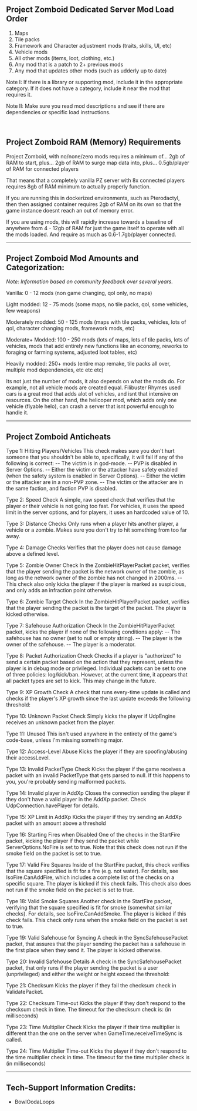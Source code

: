 ## Project Zomboid Dedicated Server Mod Load Order

1) Maps
2) Tile packs
3) Framework and Character adjustment mods (traits, skills, UI, etc)
4) Vehicle mods
5) All other mods (items, loot, clothing, etc.)
6) Any mod that is a patch to 2+ previous mods
7) Any mod that updates other mods (such as udderly up to date)

Note I: If there is a library or supporting mod, include it in the appropriate category. If it does not have a category, include it near the mod that requires it.

Note II: Make sure you read mod descriptions and see if there are dependencies or specific load instructions.

&nbsp;

## Project Zomboid RAM (Memory) Requirements

Project Zomboid, with no/none/zero mods requires a minimum of...
2gb of RAM to start, plus...
2gb of RAM to surge map data into, plus...
0.5gb/player of RAM for connected players

That means that a completely vanilla PZ server with 8x connected players requires 8gb of RAM minimum to actually properly function.

If you are running this in dockerized environments, such as Pterodactyl, then then assigned container requires 2gb of RAM on its own so that the game instance doesnt reach an out of memory error.

If you are using mods, this will rapidly increase towards a baseline of anywhere from 4 - 12gb of RAM for just the game itself to operate with all the mods loaded. And require as much as 0.6-1.7gb/player connected.

----

## Project Zomboid Mod Amounts and Categorization:

*Note: Information based on community feedback over several years.*

Vanilla: 0 - 12 mods (non game changing, qol only, no maps)

Light modded: 12 - 75 mods (some maps, no tile packs, qol, some vehicles, few weapons)

Moderately modded: 50 - 125 mods (maps with tile packs, vehicles, lots of qol, character changing mods, framework mods, etc)

Moderate+ Modded: 100 - 250 mods (lots of maps, lots of tile packs, lots of vehicles, mods that add entirely new functions like an economy, reworks to foraging or farming systems, adjusted loot tables, etc)

Heavily modded: 250+ mods (entire map remake, tile packs all over, multiple mod dependencies, etc etc etc)

Its not just the number of mods, it also depends on what the mods do. For example, not all vehicle mods are created equal. Filibuster Rhymes used cars is a great mod that adds alot of vehicles, and isnt that intensive on resources. On the other hand, the helicoper mod, which adds only one vehicle (flyable helo), can crash a server that isnt powerful enough to handle it.

----

## Project Zomboid Anticheats
Type 1: Hitting Players/Vehicles
This check makes sure you don't hurt someone that you shouldn't be able to, specifically, it will fail if any of the following is correct:
-- The victim is in god-mode.
-- PVP is disabled in Server Options.
-- Either the victim or the attacker have safety enabled (when the safety system is enabled in Server Options).
-- Either the victim or the attacker are in a non-PVP zone.
-- The victim or the attacker are in the same faction, and faction PVP is disabled.

Type 2: Speed Check
A simple, raw speed check that verifies that the player or their vehicle is not going too fast. For vehicles, it uses the speed limit in the server options, and for players, it uses an hardcoded value of 10.

Type 3: Distance Checks
Only runs when a player hits another player, a vehicle or a zombie. Makes sure you don't try to hit something from too far away.

Type 4: Damage Checks
Verifies that the player does not cause damage above a defined level.

Type 5: Zombie Owner Check
In the 
ZombieHitPlayerPacket
 packet, verifies that the player sending the packet is the network owner of the zombie, as long as the network owner of the zombie has not changed in 2000ms.
-- This check also only kicks the player if the player is marked as suspicious, and only adds an infraction point otherwise.

Type 6: Zombie Target Check
In the 
ZombieHitPlayerPacket
 packet, verifies that the player sending the packet is the target of the packet. The player is kicked otherwise.

Type 7: Safehouse Authorization Check
In the 
ZombieHitPlayerPacket
 packet, kicks the player if none of the following conditions apply:
-- The safehouse has no owner (set to null or empty string).
-- The player is the owner of the safehouse.
-- The player is a moderator.

Type 8: Packet Authorization Check
Checks if a player is "authorized" to send a certain packet based on the action that they represent, unless the player is in debug mode or privileged.
Individual packets can be set to one of three policies: log/kick/ban. However, at the current time, it appears that all packet types are set to kick. This may change in the future.

Type 9: XP Growth Check
A check that runs every-time update is called and checks if the player's XP growth since the last update exceeds the following threshold:

Type 10: Unknown Packet Check
Simply kicks the player if UdpEngine receives an unknown packet from the player.

Type 11: Unused
This isn't used anywhere in the entirety of the game's code-base, unless I'm missing something major.

Type 12: Access-Level Abuse
Kicks the player if they are spoofing/abusing their accessLevel.

Type 13: Invalid PacketType Check
Kicks the player if the game receives a packet with an invalid PacketType that gets parsed to null.
If this happens to you, you're probably sending malformed packets.

Type 14: Invalid player in AddXp
Closes the connection sending the player if they don't have a valid player in the AddXp packet. Check UdpConnection.havePlayer for details.

Type 15: XP Limit in AddXp
Kicks the player if they try sending an AddXp packet with an amount above a threshold

Type 16: Starting Fires when Disabled
One of the checks in the StartFire packet, kicking the player if they send the packet while ServerOptions.NoFire is set to true.
Note that this check does not run if the smoke field on the packet is set to true.

Type 17: Valid Fire Squares
Inside of the StartFire packet, this check verifies that the square specified is fit for a fire (e.g. not water). For details, see IsoFire.CanAddFire, which includes a complete list of the checks on a specific square. The player is kicked if this check fails.
This check also does not run if the smoke field on the packet is set to true.

Type 18: Valid Smoke Squares
Another check in the StartFire packet, verifying that the square specified is fit for smoke (somewhat similar checks). For details, see IsoFire.CanAddSmoke. The player is kicked if this check fails.
This check only runs when the smoke field on the packet is set to true.

Type 19: Valid Safehouse for Syncing
A check in the SyncSafehousePacket packet, that assures that the player sending the packet has a safehouse in the first place when they send it. The player is kicked otherwise.

Type 20: Invalid Safehouse Details
A check in the SyncSafehousePacket packet, that only runs if the player sending the packet is a user (unprivileged) and either the weight or height exceed the threshold:

Type 21: Checksum
Kicks the player if they fail the checksum check in ValidatePacket.

Type 22: Checksum Time-out
Kicks the player if they don't respond to the checksum check in time. The timeout for the checksum check is: (in milliseconds)

Type 23: Time Multiplier Check
Kicks the player if their time multiplier is different than the one on the server when GameTime.receiveTimeSync is called.

Type 24: Time Multiplier Time-out
Kicks the player if they don't respond to the time multiplier check in time. The timeout for the time multiplier check is (in milliseconds)

----

## Tech-Support Information Credits:
- BowlOodaLoops
